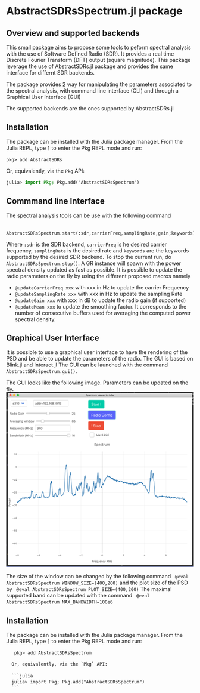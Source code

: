 # AbstractSDRsSpectrum.jl package 

## Overview and supported backends

This small package aims to propose some tools to peform spectral analysis with the use of Software Defined Radio (SDR). It provides a real time Discrete Fourier Transform (DFT) output (square magnitude).
This package leverage the use of AbstractSDRs.jl package and provides the same interface for differnt SDR backends.

The package provides 2 way for manipulating the parameters associated to the spectral analysis, with command line interface (CLI) and through a Graphical User Interface (GUI)

The supported backends are the ones supported by AbstractSDRs.jl


## Installation 


The package can be installed with the Julia package manager.
From the Julia REPL, type `]` to enter the Pkg REPL mode and run:

```
pkg> add AbstractSDRs 
```

Or, equivalently, via the `Pkg` API:

```julia
julia> import Pkg; Pkg.add("AbstractSDRsSpectrum")
```


## Commmand line Interface 


The spectral analysis tools can be use with the following command 
```
   AbstractSDRsSpectrum.start(:sdr,carrierFreq,samplingRate,gain;keywords);
```
Where `:sdr` is the SDR backend, `carrierFreq` is he desired carrier frequency, `samplingRate` is the desired rate and `keywords` are the keywords supported by the desired SDR backend.
To stop the current run, do `AbstractSDRsSpectrum.stop()`.
A GR instance will spawn with the power spectral density updated as fast as possible. It is possible to update the radio parameters on the fly by using the different proposed macros namely 
- `@updateCarrierFreq xxx` with xxx in Hz to update the carrier Frequency 
- `@updateSamplingRate xxx` with xxx in Hz to update the sampling Rate 
- `@updateGain xxx` with xxx in dB to update the radio gain (if supported) 
- `@updateMean xxx` to update the smoothing factor. It corresponds to the number of consecutive buffers used for averaging the computed power spectral density. 

## Graphical User Interface 

It is possible to use a graphical user interface to have the rendering of the PSD and be able to update the parameters of the radio. The GUI is based on Blink.jl and Interact.jl 
The GUI can be launched with the command `AbstractSDRsSpectrum.gui()`.

The GUI looks like the following image. Parameters can be updated on the fly.
![](docs/psd.png)

The size of the window can be changed by the following command 
` @eval AbstractSDRsSpectrum WINDOW_SIZE=(400,200)`
and the plot size of the PSD by 
` @eval AbstractSDRsSpectrum PLOT_SIZE=(400,200)`
The maximal supported band can be updated with the command 
` @eval AbstractSDRsSpectrum MAX_BANDWIDTH=100e6`

## Installation 


The package can be installed with the Julia package manager.
From the Julia REPL, type `]` to enter the Pkg REPL mode and run:

```
   pkg> add AbstractSDRsSpectrum 
   ```

      Or, equivalently, via the `Pkg` API:

      ```julia
      julia> import Pkg; Pkg.add("AbstractSDRsSpectrum")
      ```


